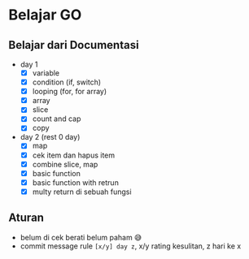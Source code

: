 # Belajar GO

## Belajar dari Documentasi
- day 1
  - [x] variable
  - [x] condition (if, switch)
  - [x] looping (for, for array)
  - [x] array
  - [x] slice
  - [x] count and cap
  - [x] copy

- day 2 (rest 0 day)
  - [x] map
  - [x] cek item dan hapus item
  - [x] combine slice, map
  - [x] basic function
  - [x] basic function with retrun
  - [x] multy return di sebuah fungsi

## Aturan
- belum di cek berati belum paham 😅
- commit message rule `[x/y] day z`, x/y rating kesulitan, z hari ke x
